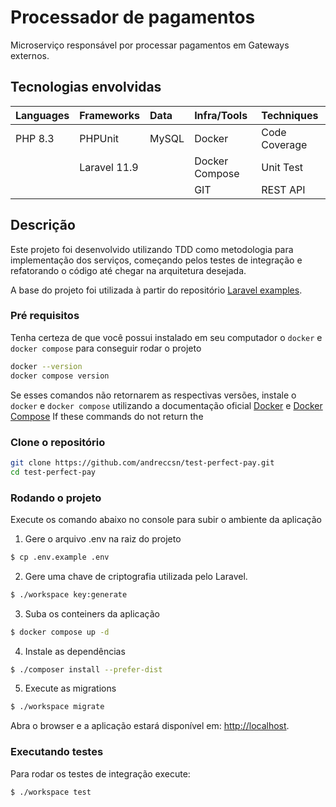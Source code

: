 # Processador de pagamentos

Microserviço responsável por processar pagamentos em Gateways externos.

## Tecnologias envolvidas

| Languages | Frameworks   | Data  | Infra/Tools    | Techniques    |
|:----------|:-------------|:------|:---------------|:--------------|
| PHP 8.3   | PHPUnit      | MySQL | Docker         | Code Coverage |
|           | Laravel 11.9 |       | Docker Compose | Unit Test     |
|           |              |       | GIT            | REST API      |


## Descrição

Este projeto foi desenvolvido utilizando TDD como metodologia para implementação dos serviços, começando pelos testes
de integração e refatorando o código até chegar na arquitetura desejada.

A base do projeto foi utilizada à partir do repositório [Laravel examples](https://github.com/rw4lll/laravel-docker-examples.git).

### Pré requisitos
Tenha certeza de que você possui instalado em seu computador o `docker` e `docker compose` para conseguir rodar o 
projeto

```bash
docker --version
docker compose version
```
Se esses comandos não retornarem as respectivas versões, instale o `docker` e `docker compose` utilizando a documentação
oficial [Docker](https://docs.docker.com/get-docker/) e [Docker Compose](https://docs.docker.com/compose/install/)
If these commands do not return the 

### Clone o repositório 

```bash
git clone https://github.com/andreccsn/test-perfect-pay.git
cd test-perfect-pay
```

### Rodando o projeto

Execute os comando abaixo no console para subir o ambiente da aplicação

1. Gere o arquivo .env na raiz do projeto
```bash
$ cp .env.example .env
```

2. Gere uma chave de criptografia utilizada pelo Laravel.
```bash
$ ./workspace key:generate
```

3. Suba os conteiners da aplicação
```bash
$ docker compose up -d
```

4. Instale as dependências
```bash
$ ./composer install --prefer-dist
```

5. Execute as migrations
```bash
$ ./workspace migrate
```

Abra o browser e a aplicação estará disponível em: [http://localhost](http://localhost).

### Executando testes

Para rodar os testes de integração execute:

```bash
$ ./workspace test
```
